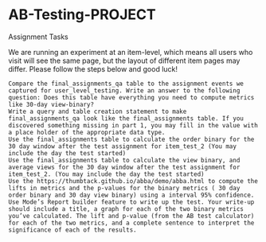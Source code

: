 # AB-Testing-PROJECT
Assignment Tasks

We are running an experiment at an item-level, which means all users who visit will see the same page, but the layout of different item pages may differ. Please follow the steps below and good luck!

    Compare the final_assignments_qa table to the assignment events we captured for user_level_testing. Write an answer to the following question: Does this table have everything you need to compute metrics like 30-day view-binary?
    Write a query and table creation statement to make final_assignments_qa look like the final_assignments table. If you discovered something missing in part 1, you may fill in the value with a place holder of the appropriate data type.
    Use the final_assignments table to calculate the order binary for the 30 day window after the test assignment for item_test_2 (You may include the day the test started)
    Use the final_assignments table to calculate the view binary, and average views for the 30 day window after the test assignment for item_test_2. (You may include the day the test started)
    Use the https://thumbtack.github.io/abba/demo/abba.html to compute the lifts in metrics and the p-values for the binary metrics ( 30 day order binary and 30 day view binary) using a interval 95% confidence.
    Use Mode’s Report builder feature to write up the test. Your write-up should include a title, a graph for each of the two binary metrics you’ve calculated. The lift and p-value (from the AB test calculator) for each of the two metrics, and a complete sentence to interpret the significance of each of the results.
